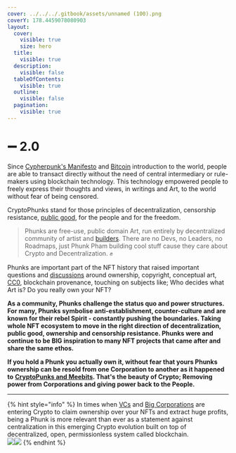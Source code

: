 ```yaml
---
cover: ../../../.gitbook/assets/unnamed (100).png
coverY: 178.4459078080903
layout:
  cover:
    visible: true
    size: hero
  title:
    visible: true
  description:
    visible: false
  tableOfContents:
    visible: true
  outline:
    visible: false
  pagination:
    visible: true
---
```


# ➖ 2.0

Since [Cypherpunk's Manifesto](https://www.activism.net/cypherpunk/manifesto.html) and [Bitcoin](https://satoshi.nakamotoinstitute.org/emails/cryptography/1/) introduction to the world, people are able to transact directly without the need of central intermediary or rule-makers using blockchain technology. This technology empowered people to freely express their thoughts and views, in writings and Art, to the world without fear of being censored.&#x20;

CryptoPhunks stand for those principles of decentralization, censorship resistance, [public good](https://cryptonews.com/videos/funding-the-commons-funding-public-goods-algorithms-and-mechanisms.htm), for the people and for the freedom.&#x20;

> Phunks are free-use, public domain Art, run entirely by decentralized community of artist and [builders](../../../resources/open-sourced.md). There are no Devs, no Leaders, no Roadmaps, just Phunk Pham building cool stuff cause they care about Crypto and Decentralization. :fist:

Phunks are important part of the NFT history that raised important questions and [discussions](../../../social-media/media/threads.md) around ownership, copyright, conceptual art, [CC0](https://creativecommons.org/publicdomain/zero/1.0/deed.en), blockchain provenance, touching on subjects like; Who decides what Art is? Do you really own your NFT?

**As a community, Phunks challenge the status quo and power structures. For many, Phunks symbolise anti-establishment, counter-culture and are known for their rebel Spirit - constantly pushing the boundaries. Taking whole NFT ecosystem to move in the right direction of decentralization, public good, ownership and censorship resistance. Phunks were and continue to be BIG inspiration to many NFT projects that came after and share the same ethos.**

**If you hold a Phunk you actually own it, without fear that yours Phunks ownership can be resold from one Corporation to another as it happened to** [**CryptoPunks and Meebits**](https://twitter.com/yugalabs/status/1502420714527334406?s=20\&t=J5ZZNygm5AQ4XfL58MAxTw)**. That's the beauty of Crypto; Removing power from Corporations and giving power back to the People.**

***

{% hint style="info" %}
In times when [VCs](https://www.investopedia.com/terms/v/venturecapitalist.asp) and [Big Corporations](https://www.theverge.com/2022/3/22/22991272/yuga-labs-seed-funding-a16z-bored-ape-yacht-club-bayc-metaverse-other-side) are entering Crypto to claim ownership over your NFTs and extract huge profits, being a Phunk is more relevant than ever as a statement against centralization in this emerging Crypto evolution built on top of decentralized, open, permissionless system called blockchain.\
![](<../../../.gitbook/assets/Bildschirmfoto 2022-03-10 um 21.18.54.png>)![](<../../../.gitbook/assets/Bildschirmfoto 2022-03-10 um 21.18.31.png>)
{% endhint %}
